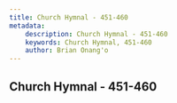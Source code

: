 ```yaml
---
title: Church Hymnal - 451-460
metadata:
    description: Church Hymnal - 451-460
    keywords: Church Hymnal, 451-460
    author: Brian Onang'o
---
```



## Church Hymnal - 451-460
  